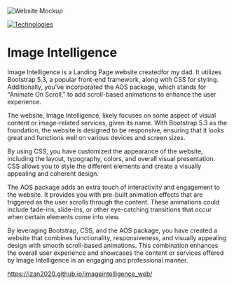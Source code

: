 ![Website Mockup](https://github.com/Izan2020/imageintelligence_web/assets/59131023/c3a85ad8-d66f-483b-ada4-e4eb58121986)

[![Technologies](https://skillicons.dev/icons?i=html,css,bootstrap,js)](https://skillicons.dev)

# Image Intelligence 

Image Intelligence is a Landing Page website createdfor my dad. It utilizes Bootstrap 5.3, a popular front-end framework, along with CSS for styling. Additionally, you've incorporated the AOS package, which stands for "Animate On Scroll," to add scroll-based animations to enhance the user experience.

The website, Image Intelligence, likely focuses on some aspect of visual content or image-related services, given its name. With Bootstrap 5.3 as the foundation, the website is designed to be responsive, ensuring that it looks great and functions well on various devices and screen sizes.

By using CSS, you have customized the appearance of the website, including the layout, typography, colors, and overall visual presentation. CSS allows you to style the different elements and create a visually appealing and coherent design.

The AOS package adds an extra touch of interactivity and engagement to the website. It provides you with pre-built animation effects that are triggered as the user scrolls through the content. These animations could include fade-ins, slide-ins, or other eye-catching transitions that occur when certain elements come into view.

By leveraging Bootstrap, CSS, and the AOS package, you have created a website that combines functionality, responsiveness, and visually appealing design with smooth scroll-based animations. This combination enhances the overall user experience and showcases the content or services offered by Image Intelligence in an engaging and professional manner.

https://izan2020.github.io/imageintelligence_web/
